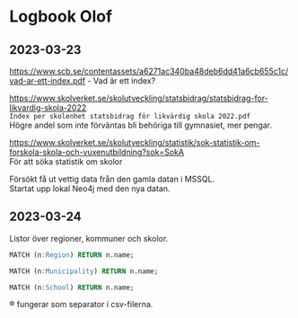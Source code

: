 # Logbook Olof

## 2023-03-23

https://www.scb.se/contentassets/a6271ac340ba48deb6dd41a6cb655c1c/vad-ar-ett-index.pdf - Vad är ett index?

https://www.skolverket.se/skolutveckling/statsbidrag/statsbidrag-for-likvardig-skola-2022  
`Index per skolenhet statsbidrag för likvärdig skola 2022.pdf`  
Högre andel som inte förväntas bli behöriga till gymnasiet, mer pengar.  

https://www.skolverket.se/skolutveckling/statistik/sok-statistik-om-forskola-skola-och-vuxenutbildning?sok=SokA  
För att söka statistik om skolor

Försökt få ut vettig data från den gamla datan i MSSQL.  
Startat upp lokal Neo4j med den nya datan.

## 2023-03-24

Listor över regioner, kommuner och skolor.
```sql
MATCH (n:Region) RETURN n.name;
```
```sql
MATCH (n:Municipality) RETURN n.name;
```
```sql
MATCH (n:School) RETURN n.name;
```

® fungerar som separator i csv-filerna.